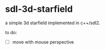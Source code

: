 # sdl-3d-starfield

a simple 3d starfield implemented in c++/sdl2. 

to do: 
- [ ] move with mouse perspective
